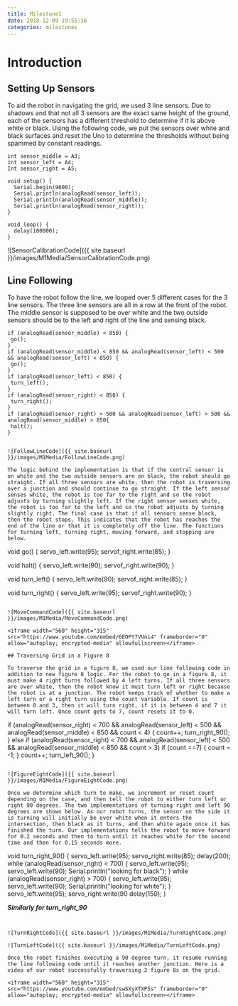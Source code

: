 ```yaml
---
title: Milestone1
date: 2018-12-09 19:55:16
categories: milestones
---
```

# Introduction

## Setting Up Sensors

To aid the robot in navigating the grid, we used 3 line sensors. Due to shadows and that not all 3 sensors are the exact same height of the ground, each of the sensors has a different threshold to determine if it is above white or black. Using the following code, we put the sensors over white and black surfaces and reset the Uno to determine the thresholds without being spammed by constant readings.  
```
int sensor_middle = A3; 
int sensor_left = A4;
Int sensor_right = A5;

void setup() {
  Serial.begin(9600);
  Serial.println(analogRead(sensor_left));
  Serial.println(analogRead(sensor_middle)); 
  Serial.println(analogRead(sensor_right));
}

void loop() {
  delay(100000);
}
```



![SensorCalibrationCode]({{ site.baseurl }}/images/M1Media/SensorCalibrationCode.png)

## Line Following

To have the robot follow the line, we looped over 5 different cases for the 3 line sensors. The three line sensors are all in a row at the front of the robot. The middle sensor is supposed to be over white and the two outside sensors should be to the left and right of the line and sensing black.  
```
if (analogRead(sensor_middle) < 850) {
 go();
}
if (analogRead(sensor_middle) < 850 && analogRead(sensor_left) < 500 && analogRead(sensor_left) < 850) {
 go();
}
if (analogRead(sensor_left) < 850) {
 turn_left();
}
if (analogRead(sensor_right) < 850) {
 turn_right();
}
if (analogRead(sensor_right) > 500 && analogRead(sensor_left) > 500 && analogRead(sensor_middle) > 850{
 halt();
}


![FollowLineCode]({{ site.baseurl }}/images/M1Media/FollowLineCode.png)

The logic behind the implementation is that if the central sensor is on white and the two outside sensors are on black, the robot should go straight. If all three sensors are white, then the robot is traversing over a junction and should continue to go straight. If the left sensor senses white, the robot is too far to the right and so the robot adjusts by turning slightly left. If the right sensor senses white, the robot is too far to the left and so the robot adjusts by turning slightly right. The final case is that if all sensors sense black, then the robot stops. This indicates that the robot has reaches the end of the line or that it is completely off the line. The functions for turning left, turning right, moving forward, and stopping are below.  
```
void go() {
  servo_left.write(95);
  servof_right.write(85);
}

void halt() {
  servo_left.write(90);
  servof_right.write(90);
}

void turn_left() {
  servo_left.write(90);
  servof_right.write(85);
}

void turn_right() {
  servo_left.write(95);
  servof_right.write(90);
}
```

![MoveCommandCode]({{ site.baseurl }}/images/M1Media/MoveCommandCode.png)

<iframe width="560" height="315" src="https://www.youtube.com/embed/6EOPY7VUni4" frameborder="0" allow="autoplay; encrypted-media" allowfullscreen></iframe>

## Traversing Grid in a Figure 8

To traverse the grid in a figure 8, we used our line following code in addition to new figure 8 logic. For the robot to go in a figure 8, it must make 4 right turns followed by 4 left turns. If all three sensors are over white, then the robot know it must turn left or right because the robot is at a junction. The robot keeps track of whether to make a left turn or a right turn using the count variable. If count is between 0 and 3, then it will turn right, if it is between 4 and 7 it will turn left. Once count gets to 7, count resets it to 0.
```
if (analogRead(sensor_right) < 700 && analogRead(sensor_left) < 500 && analogRead(sensor_middle) < 850 && count < 4) {
  count++;
  turn_right_90();
}
else if (analogRead(sensor_right) < 700 && analogRead(sensor_left) < 500 && analogRead(sensor_middle) < 850 && count > 3)
  if (count ==7) {
    count = -1;
}
  count++;
  turn_left_90();
}
```

![FigureEightCode]({{ site.baseurl }}/images/M1Media/FigureEightCode.png)

Once we determine which turn to make, we increment or reset count depending on the case, and then tell the robot to either turn left or right 90 degrees. The two implementations of turning right and left 90 degrees are shown below. As our robot turns, the sensor on the side it is turning will initially be over white when it enters the intersection, then black as it turns, and then white again once it has finished the turn. Our implementations tells the robot to move forward for 0.2 seconds and then to turn until it reaches white for the second time and then for 0.15 seconds more.  
```
void turn_right_90() {
  servo_left.write(95);
  servo_right.write(85);
  delay(200);
  while (analogRead(sensor_right) < 700) {
    servo_left.write(95);
    servo_left.write(90);
    Serial.println("looking for black");
  }
    while (analogRead(sensor_right) > 700) {
    servo_left.write(95);
    servo_left.write(90);
    Serial.println("looking for white");
  }
  servo_left.write(95);
  servo_right.write(90
  delay(150);
)


***Similarly for turn_right_90***
```


![TurnRightCode]({{ site.baseurl }}/images/M1Media/TurnRightCode.png)

![TurnLeftCode]({{ site.baseurl }}/images/M1Media/TurnLeftCode.png)

Once the robot finishes executing a 90 degree turn, it resume running the line following code until it reaches another junction. Here is a video of our robot successfully traversing 2 figure 8s on the grid.

<iframe width="560" height="315" src="https://www.youtube.com/embed/swSXyXTXP5s" frameborder="0" allow="autoplay; encrypted-media" allowfullscreen></iframe>